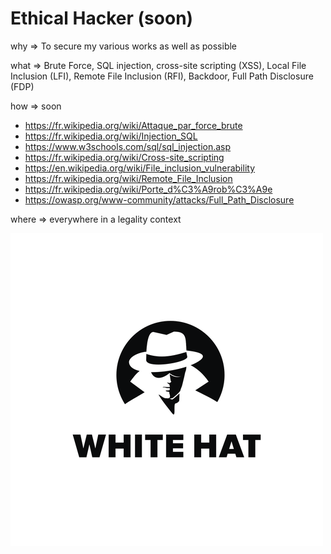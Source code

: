 # Ethical Hacker (soon)

why => To secure my various works as well as possible

what => Brute Force, SQL injection, cross-site scripting (XSS), Local File Inclusion (LFI), Remote File Inclusion (RFI), Backdoor, Full Path Disclosure (FDP)

how => soon
 - https://fr.wikipedia.org/wiki/Attaque_par_force_brute
 - https://fr.wikipedia.org/wiki/Injection_SQL
 - https://www.w3schools.com/sql/sql_injection.asp
 - https://fr.wikipedia.org/wiki/Cross-site_scripting
 - https://en.wikipedia.org/wiki/File_inclusion_vulnerability
 - https://fr.wikipedia.org/wiki/Remote_File_Inclusion
 - https://fr.wikipedia.org/wiki/Porte_d%C3%A9rob%C3%A9e
 - https://owasp.org/www-community/attacks/Full_Path_Disclosure

where => everywhere in a legality context

![white hat](./white_hat.png)
